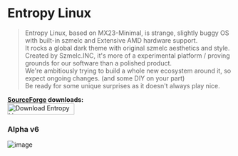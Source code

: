 # Entropy Linux
> Entropy Linux, based on MX23-Minimal, is strange, slightly buggy OS with built-in szmelc and Extensive AMD hardware support. \
It rocks a global dark theme with original szmelc aesthetics and style.  \
Created by Szmelc.INC, it's more of a experimental platform / proving grounds for our software than a polished product. \
We're ambitiously trying to build a whole new ecosystem around it, so expect ongoing changes. (and some DIY on your part) \
Be ready for some unique surprises as it doesn't always play nice.

**[SourceForge](https://sourceforge.net/projects/entropy-linux/) downloads:** \
<a href="https://sourceforge.net/projects/entropy-linux/files/latest/download">
  <img src="https://img.shields.io/sourceforge/dt/entropy-linux.svg" width="150" height="25" alt="Download Entropy Linux">
</a>

### Alpha v6
![image](https://github.com/user-attachments/assets/243a06c8-79ef-4e37-878b-8edf6bb6d462)
